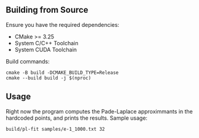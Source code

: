 ## Building from Source

Ensure you have the required dependencies:

 * CMake >= 3.25
 * System C/C++ Toolchain
 * System CUDA Toolchain

Build commands:
```
cmake -B build -DCMAKE_BUILD_TYPE=Release
cmake --build build -j $(nproc)
```

## Usage

Right now the program computes the Pade-Laplace approximmants in the hardcoded points, and prints the results. Sample usage:
```
build/pl-fit samples/e-1_1000.txt 32
```
